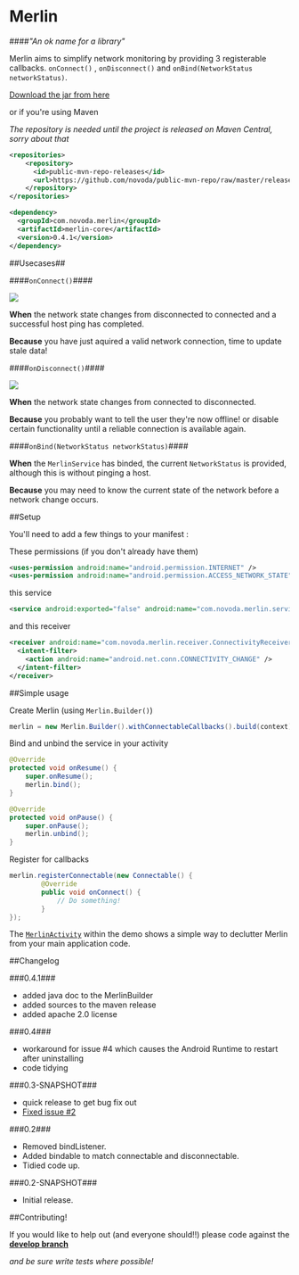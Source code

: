 Merlin
======

####*"An ok name for a library"*


Merlin aims to simplify network monitoring by providing 3 registerable callbacks. 
`onConnect()` , `onDisconnect()` and `onBind(NetworkStatus networkStatus)`.


[Download the jar from here](https://github.com/novoda/merlin/raw/master/releases/merlin-core-v0.4.1.jar)

or if you're using Maven

*The repository is needed until the project is released on Maven Central, sorry about that*

```xml
<repositories>
    <repository>
      <id>public-mvn-repo-releases</id>
      <url>https://github.com/novoda/public-mvn-repo/raw/master/releases</url>
    </repository>
</repositories>

<dependency>
  <groupId>com.novoda.merlin</groupId>
  <artifactId>merlin-core</artifactId>
  <version>0.4.1</version>
</dependency>
``` 

##Usecases##

####`onConnect()`####

![](https://raw.github.com/novoda/merlin/master/releases/res/on_connect.jpg)

**When** the network state changes from disconnected to connected and a successful host ping has completed.

**Because** you have just aquired a valid network connection, time to update stale data!

####`onDisconnect()`####

![](https://raw.github.com/novoda/merlin/master/releases/res/on_disconnect.jpg)

**When** the network state changes from connected to disconnected.

**Because** you probably want to tell the user they're now offline! or disable certain functionality until a reliable connection is available again.

####`onBind(NetworkStatus networkStatus)`####

**When** the `MerlinService` has binded, the current `NetworkStatus` is provided, although this is without pinging a host. 

**Because** you may need to know the current state of the network before a network change occurs. 


##Setup

You'll need to add a few things to your manifest :

These permissions (if you don't already have them)

```xml
<uses-permission android:name="android.permission.INTERNET" />
<uses-permission android:name="android.permission.ACCESS_NETWORK_STATE" />
```

this service

```xml
<service android:exported="false" android:name="com.novoda.merlin.service.MerlinService" />
```

and this receiver

```xml
<receiver android:name="com.novoda.merlin.receiver.ConnectivityReceiver">
  <intent-filter>
    <action android:name="android.net.conn.CONNECTIVITY_CHANGE" />
  </intent-filter>
</receiver>
```

##Simple usage

Create Merlin (using `Merlin.Builder()`)

```java
merlin = new Merlin.Builder().withConnectableCallbacks().build(context);
```

Bind and unbind the service in your activity

```java
@Override
protected void onResume() {
    super.onResume();
    merlin.bind();
}

@Override
protected void onPause() {
    super.onPause();
    merlin.unbind();
}
```

Register for callbacks

```java
merlin.registerConnectable(new Connectable() {
        @Override
        public void onConnect() {
            // Do something!
        }
});
```
    
The [`MerlinActivity`](https://github.com/novoda/merlin/blob/master/demo/src/com/novoda/merlin/demo/presentation/base/MerlinActivity.java) within the demo shows a simple way to declutter Merlin from your main application code.    

##Changelog

###0.4.1###
  - added java doc to the MerlinBuilder
  - added sources to the maven release
  - added apache 2.0 license

###0.4###
  - workaround for issue #4 which causes the Android Runtime to restart after uninstalling
  - code tidying

###0.3-SNAPSHOT###
  - quick release to get bug fix out
  - [Fixed issue #2](https://github.com/novoda/merlin/issues/2)

###0.2###
  - Removed bindListener.
  - Added bindable to match connectable and disconnectable.  
  - Tidied code up.

###0.2-SNAPSHOT###
  - Initial release.


##Contributing!

If you would like to help out (and everyone should!!) please code against the **[develop branch](https://github.com/novoda/merlin/tree/develop)** 

*and be sure write tests where possible!*

